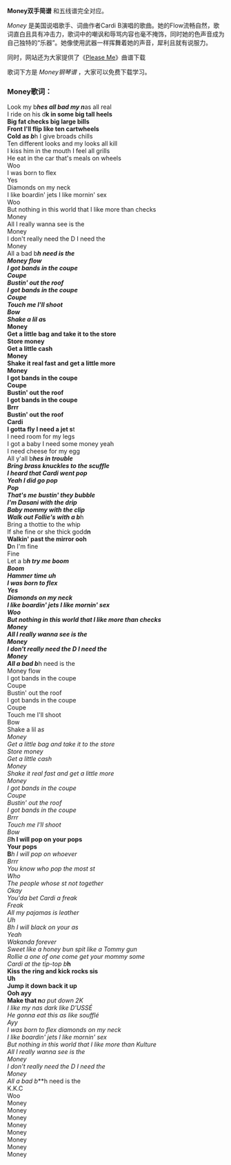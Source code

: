 

**Money双手简谱** 和五线谱完全对应。

_Money_ 是美国说唱歌手、词曲作者Cardi
B演唱的歌曲。她的Flow流畅自然，歌词直白且具有冲击力，歌词中的嘲讽和辱骂内容也毫不掩饰，同时她的色声音成为自己独特的“乐器”。她像使用武器一样挥舞着她的声音，犀利且就有说服力。

同时，网站还为大家提供了《[Please Me](Music-10189-Please-Me-Cardi-B和Bruno-Mars.html "Please
Me")》曲谱下载

歌词下方是 _Money钢琴谱_ ，大家可以免费下载学习。

### Money歌词：

Look my b***hes all bad my n***as all real  
I ride on his d**k in some big tall heels  
Big fat checks big large bills  
Front I'll flip like ten cartwheels  
Cold a*s b***h I give broads chills  
Ten different looks and my looks all kill  
I kiss him in the mouth I feel all grills  
He eat in the car that's meals on wheels  
Woo  
I was born to flex  
Yes  
Diamonds on my neck  
I like boardin' jets I like mornin' sex  
Woo  
But nothing in this world that I like more than checks  
Money  
All I really wanna see is the  
Money  
I don't really need the D I need the  
Money  
All a bad b***h need is the  
Money flow  
I got bands in the coupe  
Coupe  
Bustin' out the roof  
I got bands in the coupe  
Coupe  
Touch me I'll shoot  
Bow  
Shake a lil a*s  
Money  
Get a little bag and take it to the store  
Store money  
Get a little cash  
Money  
Shake it real fast and get a little more  
Money  
I got bands in the coupe  
Coupe  
Bustin' out the roof  
I got bands in the coupe  
Brrr  
Bustin' out the roof  
Cardi  
I gotta fly I need a jet s**t  
I need room for my legs  
I got a baby I need some money yeah  
I need cheese for my egg  
All y'all b***hes in trouble  
Bring brass knuckles to the scuffle  
I heard that Cardi went pop  
Yeah I did go pop  
Pop  
That's me bustin' they bubble  
I'm Dasani with the drip  
Baby mommy with the clip  
Walk out Follie's with a b***h  
Bring a thottie to the whip  
If she fine or she thick godd**n  
Walkin' past the mirror ooh  
D**n I'm fine  
Fine  
Let a b***h try me boom  
Boom  
Hammer time uh  
I was born to flex  
Yes  
Diamonds on my neck  
I like boardin' jets I like mornin' sex  
Woo  
But nothing in this world that I like more than checks  
Money  
All I really wanna see is the  
Money  
I don't really need the D I need the  
Money  
All a bad b***h need is the  
Money flow  
I got bands in the coupe  
Coupe  
Bustin' out the roof  
I got bands in the coupe  
Coupe  
Touch me I'll shoot  
Bow  
Shake a lil a*s  
Money  
Get a little bag and take it to the store  
Store money  
Get a little cash  
Money  
Shake it real fast and get a little more  
Money  
I got bands in the coupe  
Coupe  
Bustin' out the roof  
I got bands in the coupe  
Brrr  
Touch me I'll shoot  
Bow  
B***h I will pop on your pops  
Your pops  
B***h I will pop on whoever  
Brrr  
You know who pop the most s**t  
Who  
The people whose s**t not together  
Okay  
You'da bet Cardi a freak  
Freak  
All my pajamas is leather  
Uh  
B***h I will black on your a*s  
Yeah  
Wakanda forever  
Sweet like a honey bun spit like a Tommy gun  
Rollie a one of one come get your mommy some  
Cardi at the tip-top b***h  
Kiss the ring and kick rocks sis  
Uh  
Jump it down back it up  
Ooh ayy  
Make that n***a put down 2K  
I like my n***as dark like D'USSÉ  
He gonna eat this a*s like soufflé  
Ayy  
I was born to flex diamonds on my neck  
I like boardin' jets I like mornin' sex  
But nothing in this world that I like more than Kulture  
All I really wanna see is the  
Money  
I don't really need the D I need the  
Money  
All a bad b***h need is the  
K.K.C  
Woo  
Money  
Money  
Money  
Money  
Money  
Money  
Money  
Money

